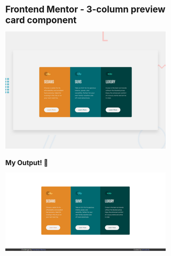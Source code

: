# Frontend Mentor - 3-column preview card component

![Design preview for the 3-column preview card component coding challenge](./design/desktop-preview.jpg)

## My Output! 👋

![Design preview of my output](./design/my-output2.png)

